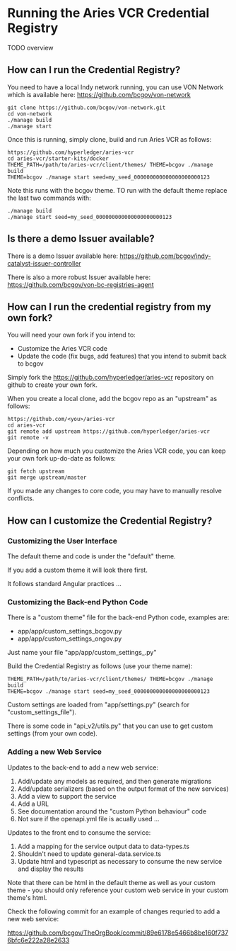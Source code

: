 
# Running the Aries VCR Credential Registry

TODO overview


## How can I run the Credential Registry?

You need to have a local Indy network running, you can use VON Network which is available here:  https://github.com/bcgov/von-network

```
git clone https://github.com/bcgov/von-network.git
cd von-network
./manage build
./manage start
```

Once this is running, simply clone, build and run Aries VCR as follows:

```
https://github.com/hyperledger/aries-vcr
cd aries-vcr/starter-kits/docker
THEME_PATH=/path/to/aries-vcr/client/themes/ THEME=bcgov ./manage build
THEME=bcgov ./manage start seed=my_seed_000000000000000000000123
```

Note this runs with the bcgov theme.  TO run with the default theme replace the last two commands with:

```
./manage build
./manage start seed=my_seed_000000000000000000000123
```


## Is there a demo Issuer available?

There is a demo Issuer available here:  https://github.com/bcgov/indy-catalyst-issuer-controller

There is also a more robust Issuer available here:  https://github.com/bcgov/von-bc-registries-agent


## How can I run the credential registry from my own fork?

You will need your own fork if you intend to:

- Customize the Aries VCR code
- Update the code (fix bugs, add features) that you intend to submit back to bcgov

Simply fork the https://github.com/hyperledger/aries-vcr repository on github to create your own fork.

When you create a local clone, add the bcgov repo as an "upstream" as follows:

```
https://github.com/<you>/aries-vcr
cd aries-vcr
git remote add upstream https://github.com/hyperledger/aries-vcr
git remote -v
```

Depending on how much you customize the Aries VCR code, you can keep your own fork up-do-date as follows:

```
git fetch upstream
git merge upstream/master
```

If you made any changes to core code, you may have to manually resolve conflicts.


## How can I customize the Credential Registry?

### Customizing the User Interface

The default theme and code is under the "default" theme.

If you add a custom theme it will look there first.

It follows standard Angular practices ...


### Customizing the Back-end Python Code

There is a "custom theme" file for the back-end Python code, examples are:

- app/app/custom_settings_bcgov.py
- app/app/custom_settings_ongov.py

Just name your file "app/app/custom_settings_<theme>.py"

Build the Credential Registry as follows (use your theme name):

```
THEME_PATH=/path/to/aries-vcr/client/themes/ THEME=bcgov ./manage build
THEME=bcgov ./manage start seed=my_seed_000000000000000000000123
```

Custom settings are loaded from "app/settings.py" (search for "custom_settings_file").

There is some code in "api_v2/utils.py" that you can use to get custom settings (from your own code).


### Adding a new Web Service

Updates to the back-end to add a new web service:

1. Add/update any models as required, and then generate migrations
2. Add/update serializers (based on the output format of the new services)
3. Add a view to support the service
4. Add a URL
5. See documentation around the "custom Python behaviour" code
6. Not sure if the openapi.yml file is acually used ...

Updates to the front end to consume the service:

1. Add a mapping for the service output data to data-types.ts
2. Shouldn't need to update general-data.service.ts
3. Update html and typescript as necessary to consume the new service and display the results

Note that there can be html in the default theme as well as your custom theme - you should only reference your custom web service in your custom theme's html.

Check the following commit for an example of changes requried to add a new web service:

https://github.com/bcgov/TheOrgBook/commit/89e6178e5466b8be160f7376bfc6e222a28e2633

